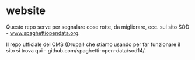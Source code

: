 # website
Questo repo serve per segnalare cose rotte, da migliorare, ecc. sul sito SOD - www.spaghettiopendata.org.

Il repo ufficiale del CMS (Drupal) che stiamo usando per far funzionare il sito si trova qui - github.com/spaghetti-open-data/sod14/.
